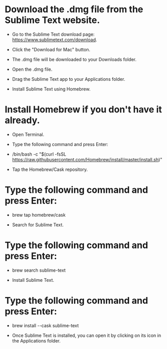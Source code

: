# Download the .dmg file from the Sublime Text website.

- Go to the Sublime Text download page: https://www.sublimetext.com/download.

- Click the "Download for Mac" button.
  
- The .dmg file will be downloaded to your Downloads folder.
  
- Open the .dmg file.
  
- Drag the Sublime Text app to your Applications folder.

- Install Sublime Text using Homebrew.

# Install Homebrew if you don't have it already.

- Open Terminal.

- Type the following command and press Enter:

- /bin/bash -c "$(curl -fsSL https://raw.githubusercontent.com/Homebrew/install/master/install.sh)"

- Tap the Homebrew/Cask repository.

#  Type the following command and press Enter:

- brew tap homebrew/cask

- Search for Sublime Text.

# Type the following command and press Enter:

- brew search sublime-text

- Install Sublime Text.

# Type the following command and press Enter:

- brew install --cask sublime-text

- Once Sublime Text is installed, you can open it by clicking on its icon in the Applications folder.
